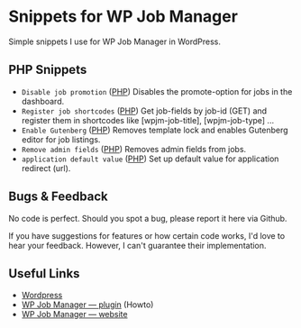 # Snippets for WP Job Manager
Simple snippets I use for WP Job Manager in WordPress.

## PHP Snippets
- `Disable job promotion` ([PHP](https://github.com/st3phan76/wp-job-manager-snippets/blob/main/disable-job-promotion.php)) Disables the promote-option for jobs in the dashboard.
- `Register job shortcodes` ([PHP](https://github.com/st3phan76/wp-job-manager-snippets/blob/main/register-job-shortcodes.php)) Get job-fields by job-id (GET) and register them in shortcodes like [wpjm-job-title], [wpjm-job-type] ...
- `Enable Gutenberg` ([PHP](https://github.com/st3phan76/wp-job-manager-snippets/blob/main/enable-gutenberg.php)) Removes template lock and enables Gutenberg editor for job listings.
- `Remove admin fields` ([PHP](https://github.com/st3phan76/wp-job-manager-snippets/blob/main/remove-admin-fields.php)) Removes admin fields from jobs.
- `application default value` ([PHP](https://github.com/st3phan76/wp-job-manager-snippets/blob/main/application-default-value.php)) Set up default value for application redirect (url).

## Bugs & Feedback
No code is perfect. Should you spot a bug, please report it here via Github.

If you have suggestions for features or how certain code works, I'd love to hear your feedback. However, I can't guarantee their implementation.

## Useful Links
- [Wordpress](https://wordpress.org/)
- [WP Job Manager — plugin](https://wordpress.org/plugins/wp-job-manager/) (Howto)
- [WP Job Manager — website](https://wpjobmanager.com/)
